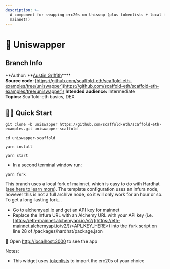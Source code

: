 ```yaml
---
description: >-
  A component for swapping erc20s on Uniswap (plus tokenlists + local forks of
  mainnet!)
---
```


# 🦄 Uniswapper

## Branch Info

**Author: **[Austin Griffith](https://github.com/austintgriffith)****\
**Source code:** [https://github.com/scaffold-eth/scaffold-eth-examples/tree/uniswapper](https://github.com/scaffold-eth/scaffold-eth-examples/tree/uniswapper)\
**Intended audience:** Intermediate\
**Topics:** Scaffold-eth basics, DEX

## 🏃‍♀️ Quick Start

```
git clone -b uniswapper https://github.com/scaffold-eth/scaffold-eth-examples.git uniswapper-scaffold

cd uniswapper-scaffold
```

```
yarn install
```

```
yarn start
```

* In a second terminal window run:

```
yarn fork
```

This branch uses a local fork of mainnet, which is easy to do with Hardhat ([see here to learn more](https://hardhat.org/guides/mainnet-forking.html)). The template configuration uses an Infura node, however this is not a full archive node, so it will only work for an hour or so. To get a long-lasting fork...

* Go to alchemyapi.io and get an API key for mainnet
* Replace the Infura URL with an Alchemy URL with your API key (i.e. [https://eth-mainnet.alchemyapi.io/v2/](https://eth-mainnet.alchemyapi.io/v2/)\<API\_KEY\_HERE>) into the `fork` script on line 28 of /packages/hardhat/package.json

📱 Open [http://localhost:3000](http://localhost:3000) to see the app

Notes:

* This widget uses [tokenlists](https://tokenlists.org) to import the erc20s of your choice
